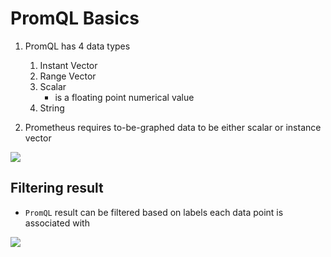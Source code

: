 # PromQL Basics

1. PromQL has 4 data types
    1. Instant Vector
    2. Range Vector
    3. Scalar 
        - is a floating point numerical value
    4. String

2. Prometheus requires to-be-graphed data to be either scalar or instance vector

<img src="https://user-images.githubusercontent.com/6856382/223003532-49f0e80f-a784-43a3-824c-6d585f5640ac.png">

## Filtering result

- `PromQL` result can be filtered based on labels each data point is associated with

<img src="https://user-images.githubusercontent.com/6856382/223023113-763b1390-999d-48d7-a8e4-4a42f110050b.png">


